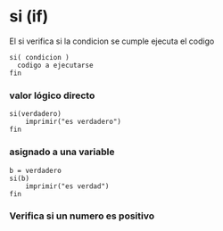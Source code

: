 # si (if)
El si verifica si la condicion se cumple ejecuta el codigo
```
si( condicion )
  codigo a ejecutarse
fin
```

### valor lógico directo
```
si(verdadero)
    imprimir("es verdadero")
fin
```

### asignado a una variable
```
b = verdadero
si(b)
    imprimir("es verdad")
fin
```

### Verifica si un numero es positivo
``````

